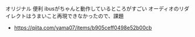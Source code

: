 オリジナル
便利
ibusがちゃんと動作しているところがすごい
オーディオのリダイレクトはうまいこと再現できなかったので、課題
- https://qiita.com/yama07/items/b905ceff0498e52b00cb
